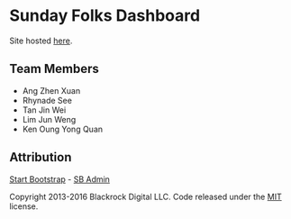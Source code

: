 # Sunday Folks Dashboard

Site hosted [here](https://rhynade.github.io/Dashboard/index.html).

## Team Members

- Ang Zhen Xuan
- Rhynade See
- Tan Jin Wei
- Lim Jun Weng
- Ken Oung Yong Quan

## Attribution
[Start Bootstrap](http://startbootstrap.com/) - [SB Admin](http://startbootstrap.com/template-overviews/sb-admin/)

Copyright 2013-2016 Blackrock Digital LLC. Code released under the [MIT](https://github.com/BlackrockDigital/startbootstrap-sb-admin/blob/gh-pages/LICENSE) license.